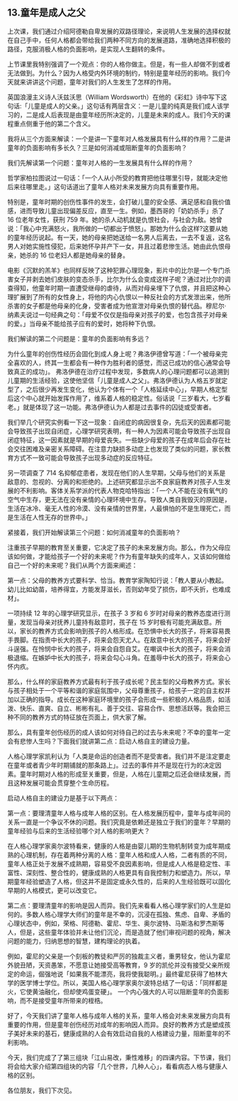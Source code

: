 ## 13.童年是成人之父
上次课，我们通过介绍阿德勒自卑发展的双路径理论，来说明人生发展的选择权就在自己手中，任何人格都会带给我们两种不同方向的发展道路，准确地选择积极的路径，克服消极人格的负面影响，是实现人生翻转的条件。


上节课里我特别强调了一个观点：你的人格你做主。但是，有一些人却做不到或者无法做到。为什么？因为人格受内外环境的制约，特别是童年经历的影响。我们今天就来讲讲这个问题，童年对我们的人生发生了怎样的作用。


英国浪漫主义诗人沃兹沃思（William Wordsworth）在他的《彩虹》诗中写下这句话:「儿童是成人的父亲。」这句话有两层含义：一是儿童的纯真是我们成人该学习的，二是成人后表现是由童年经历所决定的，儿童是未来的成人。我们今天的课程重点侧重于他的第二个含义。


我将从三个方面来解读：一个是讲一下童年对人格发展具有什么样的作用？二是讲童年的负面影响有多长久？三是如何消减或阻断童年的负面影响？


我们先解读第一个问题：童年对人格的一生发展具有什么样的作用？


哲学家柏拉图说过一句话：「一个人从小所受的教育把他往哪里引导，就能决定他后来往哪里走。」这句话道出了童年人格对未来发展方向具有重要作用。 


特别是，童年时期的创伤性事件的发生，会打破儿童的安全感、满足感和自我价值感，进而导致儿童出现偏差反应，直至一生。例如，墨西哥的「奶奶杀手」杀了 16 位老年女性，获刑 759 年。她的杀人动机就是仇恨社会，与社会为敌。她曾说：「我心中充满怒火，我所做的一切都出于愤怒」。那她为什么会这样?这要从她的童年经历说起。有一天，她的母亲把她送给一名男人后离去，一去不复返，这名男人对她实施性侵犯，后来她怀孕并产下一女，并且过着悲惨生活。她由此仇恨母亲，她杀的 16 位老妇人都是她母亲的替身。


电影《沉默的羔羊》也同样反映了这种犯罪心理现象，影片中的比尔是一个专门杀害女子并剥去她们皮肤的变态杀手，比尔为什么会变成这样子呢？通过对比尔的调查得知，他童年时期一直遭受继母的虐待，从而对母亲埋下了仇恨，并且把这种心理扩展到了所有的女性身上，将他的内心仇恨以一种反社会的方式发泄出来，他所杀害的女子都是他母亲的化身，受害者成为他宣泄对母亲仇恨的替代品。穆尼尔·纳素夫说过一句经典之句：「母爱不仅仅是指母亲对孩子的爱，也包含孩子对母亲的爱。」当母亲不能给孩子应有的爱时，她将种下仇恨。


我们解读的第二个问题是：童年的负面影响有多远？


为什么童年的创伤性经历会固化到成人身上呢？弗洛伊德曾写道：「一个被母亲完全喜欢的人，终其一生都会有一种作为胜利者的感觉，而这已成功的信心通常会导致真正的成功」。 弗洛伊德在治疗过程中发现，多数病人的心理问题都可以追溯到儿童期的生活经验，这使他坚信「儿童是成人之父」。弗洛伊德认为人格五岁就定型了，之后很少再发生变化，他认为个体有一个「人格延续中心」，早期人格定型后这个中心就开始发挥作用了，维系着人格的稳定性。俗话说「三岁看大，七岁看老。」就是体现了这一功能。弗洛伊德认为人都是过去事件的囚徒或受害者。


我们举几个研究实例看一下这一现象：自闭症的病因很复杂，先后天的因素都可能会导致孩子出现自闭症，心理学研究表明，有一种人为因素可能会导致孩子出现自闭症特征，这一因素就是早期的母爱丧失。一些缺少母爱的孩子在成年后会存在社会交往困难及亲密关系障碍。在注意力缺损多动症上也发现了类似的问题，家长教育方式不一致可能会导致孩子出现多动症的反应特征。


另一项调查了 714 名抑郁症患者，发现在他们的人生早期，父母与他们的关系是敌意的、忽视的、分离的和拒绝的。上述研究都显示出不良家庭教养对孩子人生发展的不利影响。客体关系学派的代表人物克哈特指出：「一个人不能在没有氧气的空气中生存，更无法在没有亲情的心理环境中生存。导致人类自我毁灭的原因是，生活在冰冷、毫无人性的冷漠、没有亲情的世界里，人最惧怕的不是生理死亡，而是生活在人性无存的世界中。」


紧接着，我们开始解读第三个问题：如何消减童年的负面影响？


注重孩子早期的教育至关重要，它决定了孩子的未来发展方向。那么，作为父母应该如何做，才能给孩子一个好的未来呢？作为有童年缺失的成年人，又该如何做给自己一个好的未来呢？我们从两个方面来阐述：


第一点：父母的教养方式要科学、恰当。教育学家陶知行说：「教人要从小教起。幼儿比如幼苗，培养得宜，方能发芽滋长，否则幼年受了损伤，即不夭折，也难成材」。


一项持续 12 年的心理学研究显示，在孩子 3 岁和 6 岁时对母亲的教养态度进行测量，发现当母亲对抚养儿童持有敌意时，孩子在 15 岁时极有可能充满敌意。所以，家长的教养方式会影响到孩子的人格形成。在恐惧中长大的孩子，将来容易畏手畏脚。在指责中长大的孩子，将来会怨天尤人。在敌意中长大的孩子，将来会好斗逞强。在怜悯中长大的孩子，将来会自怨自艾。在嘲讽中长大的孩子，将来会消极退缩。在嫉妒中长大的孩子，将来会勾心斗角。在羞辱中长大的孩子，将来会心怀内疚。


那么，什么样的家庭教养方式最有利于孩子成长呢？民主型的父母教养方式。家长与孩子相处于一个平等和谐的家庭氛围中，父母尊重孩子，给孩子一定的自主权并加以正确的指导。成长在这种家庭环境里的孩子会形成一些积极的人格品质，如活泼、快乐、直爽、自立、彬彬有礼、善于交往、容易合作、思想活跃等。我会把三种不同的教养方式的特征放在页面上，供大家了解。


那么，具有童年创伤经历的成人该如何对待自己的过去与未来呢？不幸的童年一定会有悲惨人生吗？下面我们就讲第二点：启动人格自主的建设力量。


人格心理学家凯利认为「人类是命运的创造者而不是受害者。我们并不是注定要走在童年或者青少年时期铺就的那条路上」。过去的事件并不是现在行为的决定因素。童年时期对人格的形成至关重要，但是，人格在儿童期之后还会继续发展，而且这种发展可能会贯穿整个生命历程。


启动人格自主的建设力是基于以下两点：


第一点：要理清童年人格与成年人格的区别。在人格发展历程中，童年与成年间的关系一直是一个争议不休的问题。我们究竟是依赖还是独立于我们的童年？早期的童年经验与后来的生活经验哪个对人格的影响更大？


在人格心理学家奥尔波特看来，健康的人格是由婴儿期的生物机制转变为成年期成熟的心理机制，存在着两种分离的人格：童年人格和成人人格，二者有质的不同，童年人格正处于发展不成熟期，容易受不良因素影响，但是成人人格是稳定性、丰富性、深刻性、整合性的，健康成熟的人格更具有自我控制力和塑造力。所以，早期童年经验塑造了人格，但这并不是固定或永久性的，后来的人生经验既可以固化早期的人格模式，更可以改变它。


第二点：要理清童年的影响是因人而异。我们先来看看人格心理学家们的人生是如何的。多数人格心理学大师们的童年是不幸的，沉浸在孤独、焦虑、自卑、矛盾的心理状态中，例如，荣格、阿德勒、霍尼、华生、奥尔波特、马斯洛和罗杰斯等人，但是，这些童年体验并未让他们沉沦，而是造就了他们审视问题的视角，解决问题的能力，归纳思想的智慧，建构理论的执着。


例如，霍尼的父亲是一个刻板的教徒和严厉的独裁主义者，重男轻女，他认为霍尼外貌丑陋，天资愚笨，不愿意让她接受高等教育，9 岁的凯伦并没有接受父亲所规定的命运，倔强地说「如果我不能漂亮，我将使我聪明。」最终霍尼获得了柏林大学的医学博士学位。所以，美国人格心理学家奥尔波特总结了一句话：「同样都是火，它使黄油融化，但却使鸡蛋变硬」。 一个内心强大的人可以阻断童年的负面影响，而不是接受童年所带来的桎梏。


好了，今天我们讲了童年人格与成年人格的关系，童年人格会对未来发展方向具有重要的作用，但是童年创伤经历对成年的影响因人而异。良好的教养方式是塑成孩子美好未来的基石，健康成熟的人会有效启动自我的人格建设力量，阻断童年的不利影响。


今天，我们完成了了第三组块「江山易改，秉性难移」的四课内容。下节课，我们将会给大家介绍第四组块的内容「几个世界，几种人心」，看看病态人格与健康人格的区别。


各位朋友，我们下次见。

